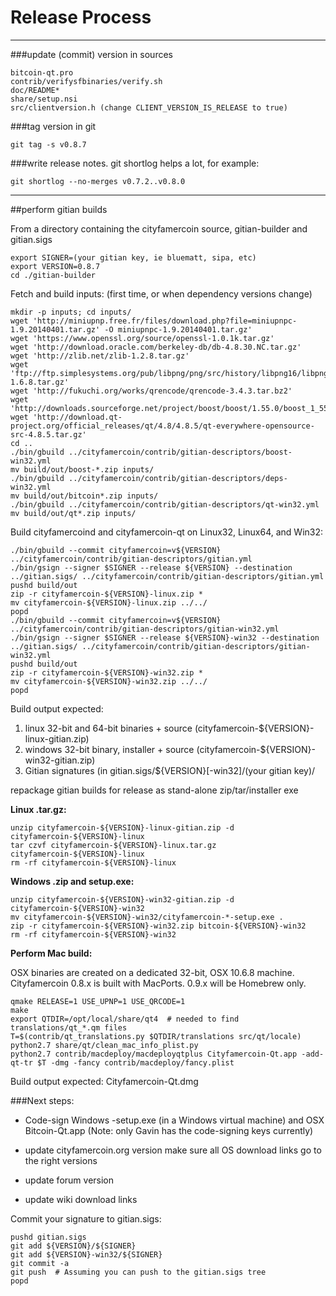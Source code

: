 Release Process
====================

* * *

###update (commit) version in sources


	bitcoin-qt.pro
	contrib/verifysfbinaries/verify.sh
	doc/README*
	share/setup.nsi
	src/clientversion.h (change CLIENT_VERSION_IS_RELEASE to true)

###tag version in git

	git tag -s v0.8.7

###write release notes. git shortlog helps a lot, for example:

	git shortlog --no-merges v0.7.2..v0.8.0

* * *

##perform gitian builds

 From a directory containing the cityfamercoin source, gitian-builder and gitian.sigs
  
	export SIGNER=(your gitian key, ie bluematt, sipa, etc)
	export VERSION=0.8.7
	cd ./gitian-builder

 Fetch and build inputs: (first time, or when dependency versions change)

	mkdir -p inputs; cd inputs/
	wget 'http://miniupnp.free.fr/files/download.php?file=miniupnpc-1.9.20140401.tar.gz' -O miniupnpc-1.9.20140401.tar.gz'
	wget 'https://www.openssl.org/source/openssl-1.0.1k.tar.gz'
	wget 'http://download.oracle.com/berkeley-db/db-4.8.30.NC.tar.gz'
	wget 'http://zlib.net/zlib-1.2.8.tar.gz'
	wget 'ftp://ftp.simplesystems.org/pub/libpng/png/src/history/libpng16/libpng-1.6.8.tar.gz'
	wget 'http://fukuchi.org/works/qrencode/qrencode-3.4.3.tar.bz2'
	wget 'http://downloads.sourceforge.net/project/boost/boost/1.55.0/boost_1_55_0.tar.bz2'
	wget 'http://download.qt-project.org/official_releases/qt/4.8/4.8.5/qt-everywhere-opensource-src-4.8.5.tar.gz'
	cd ..
	./bin/gbuild ../cityfamercoin/contrib/gitian-descriptors/boost-win32.yml
	mv build/out/boost-*.zip inputs/
	./bin/gbuild ../cityfamercoin/contrib/gitian-descriptors/deps-win32.yml
	mv build/out/bitcoin*.zip inputs/
	./bin/gbuild ../cityfamercoin/contrib/gitian-descriptors/qt-win32.yml
	mv build/out/qt*.zip inputs/

 Build cityfamercoind and cityfamercoin-qt on Linux32, Linux64, and Win32:
  
	./bin/gbuild --commit cityfamercoin=v${VERSION} ../cityfamercoin/contrib/gitian-descriptors/gitian.yml
	./bin/gsign --signer $SIGNER --release ${VERSION} --destination ../gitian.sigs/ ../cityfamercoin/contrib/gitian-descriptors/gitian.yml
	pushd build/out
	zip -r cityfamercoin-${VERSION}-linux.zip *
	mv cityfamercoin-${VERSION}-linux.zip ../../
	popd
	./bin/gbuild --commit cityfamercoin=v${VERSION} ../cityfamercoin/contrib/gitian-descriptors/gitian-win32.yml
	./bin/gsign --signer $SIGNER --release ${VERSION}-win32 --destination ../gitian.sigs/ ../cityfamercoin/contrib/gitian-descriptors/gitian-win32.yml
	pushd build/out
	zip -r cityfamercoin-${VERSION}-win32.zip *
	mv cityfamercoin-${VERSION}-win32.zip ../../
	popd

  Build output expected:

  1. linux 32-bit and 64-bit binaries + source (cityfamercoin-${VERSION}-linux-gitian.zip)
  2. windows 32-bit binary, installer + source (cityfamercoin-${VERSION}-win32-gitian.zip)
  3. Gitian signatures (in gitian.sigs/${VERSION}[-win32]/(your gitian key)/

repackage gitian builds for release as stand-alone zip/tar/installer exe

**Linux .tar.gz:**

	unzip cityfamercoin-${VERSION}-linux-gitian.zip -d cityfamercoin-${VERSION}-linux
	tar czvf cityfamercoin-${VERSION}-linux.tar.gz cityfamercoin-${VERSION}-linux
	rm -rf cityfamercoin-${VERSION}-linux

**Windows .zip and setup.exe:**

	unzip cityfamercoin-${VERSION}-win32-gitian.zip -d cityfamercoin-${VERSION}-win32
	mv cityfamercoin-${VERSION}-win32/cityfamercoin-*-setup.exe .
	zip -r cityfamercoin-${VERSION}-win32.zip bitcoin-${VERSION}-win32
	rm -rf cityfamercoin-${VERSION}-win32

**Perform Mac build:**

  OSX binaries are created on a dedicated 32-bit, OSX 10.6.8 machine.
  Cityfamercoin 0.8.x is built with MacPorts.  0.9.x will be Homebrew only.

	qmake RELEASE=1 USE_UPNP=1 USE_QRCODE=1
	make
	export QTDIR=/opt/local/share/qt4  # needed to find translations/qt_*.qm files
	T=$(contrib/qt_translations.py $QTDIR/translations src/qt/locale)
	python2.7 share/qt/clean_mac_info_plist.py
	python2.7 contrib/macdeploy/macdeployqtplus Cityfamercoin-Qt.app -add-qt-tr $T -dmg -fancy contrib/macdeploy/fancy.plist

 Build output expected: Cityfamercoin-Qt.dmg

###Next steps:

* Code-sign Windows -setup.exe (in a Windows virtual machine) and
  OSX Bitcoin-Qt.app (Note: only Gavin has the code-signing keys currently)

* update cityfamercoin.org version
  make sure all OS download links go to the right versions

* update forum version

* update wiki download links

Commit your signature to gitian.sigs:

	pushd gitian.sigs
	git add ${VERSION}/${SIGNER}
	git add ${VERSION}-win32/${SIGNER}
	git commit -a
	git push  # Assuming you can push to the gitian.sigs tree
	popd


